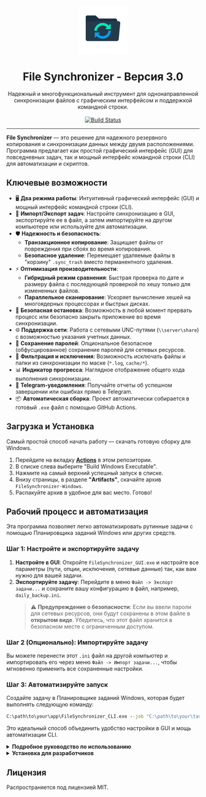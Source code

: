 <p align="center">
  <img src="assets/icon.png" alt="File Synchronizer Icon" width="128"/>
</p>

<h1 align="center">File Synchronizer - Версия 3.0</h1>

<p align="center">
  Надежный и многофункциональный инструмент для однонаправленной синхронизации файлов с графическим интерфейсом и поддержкой командной строки.
  <br/>
  <br/>
  <a href="https://github.com/lammeronline/FS/actions/workflows/build.yml">
    <img alt="Build Status" src="https://github.com/lammeronline/FS/actions/workflows/build.yml/badge.svg">
  </a>
</p>

---

**File Synchronizer** — это решение для надежного резервного копирования и синхронизации данных между двумя расположениями. Программа предлагает как простой графический интерфейс (GUI) для повседневных задач, так и мощный интерфейс командной строки (CLI) для автоматизации и скриптов.

## Ключевые возможности

*   🖥️ **Два режима работы**: Интуитивный графический интерфейс (GUI) и мощный интерфейс командной строки (CLI).
*   🔄 **Импорт/Экспорт задач**: Настройте синхронизацию в GUI, экспортируйте ее в файл, а затем импортируйте на другом компьютере или используйте для автоматизации.
*   🛡️ **Надежность и безопасность**:
    *   **Транзакционное копирование**: Защищает файлы от повреждения при сбоях во время копирования.
    *   **Безопасное удаление**: Перемещает удаляемые файлы в "корзину" `.sync_trash` вместо перманентного удаления.
*   ⚡ **Оптимизация производительности**:
    *   **Гибридный режим сравнения**: Быстрая проверка по дате и размеру файла с последующей проверкой по хешу только для измененных файлов.
    *   **Параллельное сканирование**: Ускоряет вычисление хешей на многоядерных процессорах и быстрых дисках.
*   🛑 **Безопасная остановка**: Возможность в любой момент прервать процесс или безопасно закрыть приложение во время синхронизации.
*   🌐 **Поддержка сети**: Работа с сетевыми UNC-путями (`\\server\share`) с возможностью указания учетных данных.
*   🔐 **Сохранение паролей**: Опциональное безопасное (обфусцированное) сохранение паролей для сетевых ресурсов.
*   🚫 **Фильтрация и исключения**: Возможность исключать файлы и папки из синхронизации по маске (`*.log`, `cache/*`).
*   📊 **Индикатор прогресса**: Наглядное отображение общего хода выполнения синхронизации.
*   💬 **Telegram-уведомления**: Получайте отчеты об успешном завершении или ошибках прямо в Telegram.
*   📦 **Автоматическая сборка**: Проект автоматически собирается в готовый `.exe` файл с помощью GitHub Actions.

## Загрузка и Установка

Самый простой способ начать работу — скачать готовую сборку для Windows.

1.  Перейдите на вкладку **[Actions](https://github.com/lammeronline/FS/actions)** в этом репозитории.
2.  В списке слева выберите "Build Windows Executable".
3.  Нажмите на самый верхний успешный запуск в списке.
4.  Внизу страницы, в разделе **"Artifacts"**, скачайте архив `FileSynchronizer-Windows`.
5.  Распакуйте архив в удобное для вас место. Готово!

## Рабочий процесс и автоматизация

Эта программа позволяет легко автоматизировать рутинные задачи с помощью Планировщика заданий Windows или других средств.

### Шаг 1: Настройте и экспортируйте задачу

1.  **Настройте в GUI**: Откройте `FileSynchronizer_GUI.exe` и настройте все параметры (пути, опции, исключения, сетевые данные) так, как вам нужно для вашей задачи.
2.  **Экспортируйте задачу**: Перейдите в меню `Файл -> Экспорт задачи...` и сохраните вашу конфигурацию в файл, например, `daily_backup.ini`.
    > ⚠️ **Предупреждение о безопасности**: Если вы ввели пароли для сетевых ресурсов, они будут сохранены в этом файле в **открытом виде**. Убедитесь, что этот файл хранится в безопасном месте с ограниченным доступом.

### Шаг 2 (Опционально): Импортируйте задачу

Вы можете перенести этот `.ini` файл на другой компьютер и импортировать его через меню `Файл -> Импорт задачи...`, чтобы мгновенно применить все сохраненные настройки.

### Шаг 3: Автоматизируйте запуск

Создайте задачу в Планировщике заданий Windows, которая будет выполнять следующую команду:

```cmd
C:\path\to\your\app\FileSynchronizer_CLI.exe --job "C:\path\to\your\tasks\daily_backup.ini"
```

Это идеальный способ объединить удобство настройки в GUI и мощь автоматизации CLI.

<details>
<summary><strong>Подробное руководство по использованию</strong></summary>

### Графический интерфейс (GUI)
-   **Пути**: Укажите исходную и целевую папки.
-   **Сетевой путь**: Если для доступа к папке (`\\server\share`) нужны учетные данные, установите галочку "Сетевой путь" **рядом** с соответствующим полем. Появятся поля для ввода имени пользователя и пароля, а также опция "Показать пароль".
-   **Запомнить пароли**: Если вы хотите сохранить учетные данные для будущих запусков, установите галочку "Запомнить пароли".
-   **Опции**: Установите флажки для перезаписи, удаления и синхронизации пустых папок.
-   **Настройки надежности**:
    -   `Безопасное удаление`: Перемещает удаляемые файлы в скрытую папку `.sync_trash`. Рекомендуется держать включенной.
    -   `Транзакционное копирование`: Защищает файлы от повреждения при сбоях. Рекомендуется держать включенной.
-   **Исключения**: Введите шаблоны для исключения файлов через запятую.
-   **Меню "Файл"**:
    -   `Импорт/Экспорт задачи`: Загрузка и сохранение конфигураций для CLI.
    -   `Настройки`: Управление уведомлениями Telegram и параметрами производительности.
-   **Кнопка "Начать синхронизацию"**: Запускает процесс. Во время работы превращается в кнопку "Остановить".

> **Примечание о безопасности**: Сохраненные в интерфейсе пароли хранятся в обфусцированном (но не зашифрованном) виде. Используйте эту функцию на свой страх и риск на доверенных компьютерах.

### Командная строка (CLI)

-   **Синтаксис:** `FileSynchronizer_CLI.exe [source] [destination] [options]`
-   **Или с файлом задачи:** `FileSynchronizer_CLI.exe --job <path_to_job.ini>`

| Аргумент | Описание |
| :--- | :--- |
| `source`, `destination`| Исходная и целевая директории. |
| `--job` | Путь к файлу задачи `.ini` (игнорирует другие аргументы). |
| `--no-overwrite` | Не перезаписывать измененные файлы. |
| `--delete-removed`| Удалять лишние файлы в назначении. |
| `--sync-empty-dirs`| Синхронизировать пустые папки. |
| `--use-trash` | Включает безопасное удаление в корзину. |
| `--use-staging` | Включает транзакционное копирование. |
| `--exclude` | Шаблоны для исключения (e.g., `*.log` `*.tmp`). |
| `--source-user`, `--source-pass` | Учетные данные для исходного UNC-пути. |
| `--dest-user`, `--dest-pass` | Учетные данные для целевого UNC-пути. |
| `--comparison-mode`| Режим сравнения: `accurate` (по-умолчанию) или `hybrid`. |
| `--parallel` | Включает параллельное сканирование. |

</details>

<details>
<summary><strong>Установка для разработчиков</strong></summary>

1.  Клонируйте репозиторий:
    ```bash
    git clone https://github.com/lammeronline/FS.git
    cd FS
    ```
2.  Создайте и активируйте виртуальное окружение:
    ```bash
    python -m venv venv
    # Windows:
    venv\Scripts\activate
    # Linux/macOS:
    source venv/bin/activate
    ```
3.  Установите зависимости:
    ```bash
    pip install -r requirements.txt
    ```
</details>

## Лицензия

Распространяется под лицензией MIT.